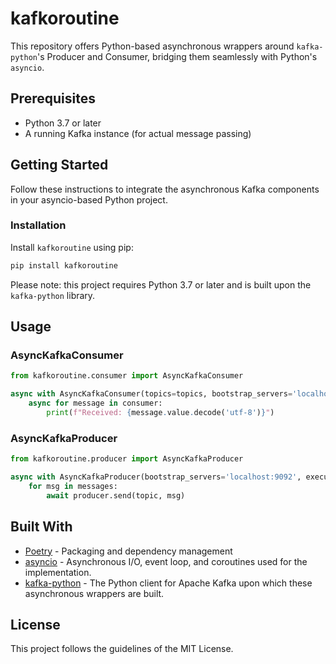 # kafkoroutine

This repository offers Python-based asynchronous wrappers around `kafka-python`'s Producer and Consumer, bridging them
seamlessly with Python's `asyncio`.

## Prerequisites

- Python 3.7 or later
- A running Kafka instance (for actual message passing)


## Getting Started

Follow these instructions to integrate the asynchronous Kafka components in your asyncio-based Python project.

### Installation

Install `kafkoroutine` using pip:

```bash
pip install kafkoroutine
```

Please note: this project requires Python 3.7 or later and is built upon the `kafka-python` library.

## Usage

### AsyncKafkaConsumer

```python
from kafkoroutine.consumer import AsyncKafkaConsumer

async with AsyncKafkaConsumer(topics=topics, bootstrap_servers='localhost:9092', executor=None) as consumer:
    async for message in consumer:
        print(f"Received: {message.value.decode('utf-8')}")
```

### AsyncKafkaProducer

```python
from kafkoroutine.producer import AsyncKafkaProducer

async with AsyncKafkaProducer(bootstrap_servers='localhost:9092', executor=None) as producer:
    for msg in messages:
        await producer.send(topic, msg)
```

## Built With

* [Poetry](https://python-poetry.org/docs/) - Packaging and dependency management
* [asyncio](https://docs.python.org/3/library/asyncio.html) - Asynchronous I/O, event loop, and coroutines used for the
  implementation.
* [kafka-python](https://github.com/dpkp/kafka-python) - The Python client for Apache Kafka upon which these
  asynchronous wrappers are built.

## License

This project follows the guidelines of the MIT License.
